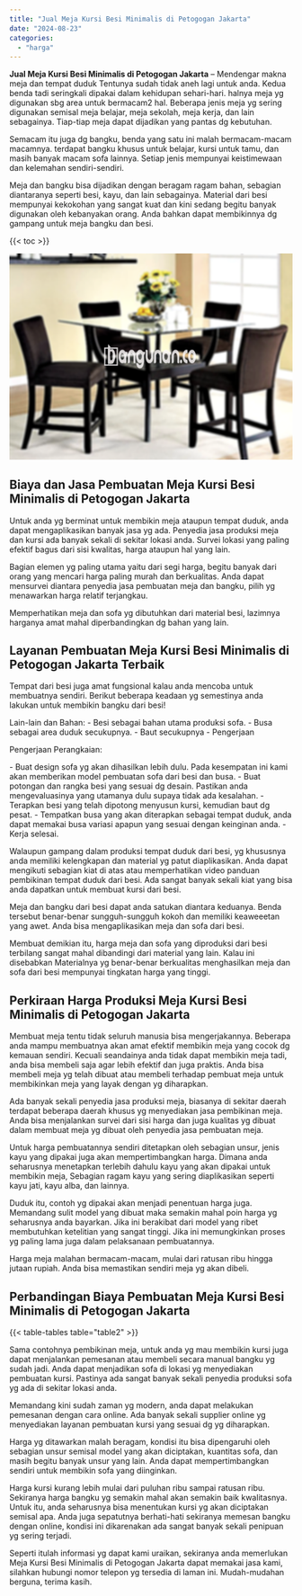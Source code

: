 ```yaml
---
title: "Jual Meja Kursi Besi Minimalis di Petogogan Jakarta"
date: "2024-08-23"
categories: 
  - "harga"
---
```


**Jual Meja Kursi Besi Minimalis di Petogogan Jakarta** – Mendengar makna meja dan tempat duduk Tentunya sudah tidak aneh lagi untuk anda. Kedua benda tadi seringkali dipakai dalam kehidupan sehari-hari. halnya meja yg digunakan sbg area untuk bermacam2 hal. Beberapa jenis meja yg sering digunakan semisal meja belajar, meja sekolah, meja kerja, dan lain sebagainya. Tiap-tiap meja dapat dijadikan yang pantas dg kebutuhan.

Semacam itu juga dg bangku, benda yang satu ini malah bermacam-macam macamnya. terdapat bangku khusus untuk belajar, kursi untuk tamu, dan masih banyak macam sofa lainnya. Setiap jenis mempunyai keistimewaan dan kelemahan sendiri-sendiri.

Meja dan bangku bisa dijadikan dengan beragam ragam bahan, sebagian diantaranya seperti besi, kayu, dan lain sebagainya. Material dari besi mempunyai kekokohan yang sangat kuat dan kini sedang begitu banyak digunakan oleh kebanyakan orang. Anda bahkan dapat membikinnya dg gampang untuk meja bangku dan besi.

{{< toc >}}

![Jual Meja Kursi Besi Minimalis di Petogogan Jakarta](/images/jual-meja-besi-murah03.png)

## Biaya dan Jasa Pembuatan Meja Kursi Besi Minimalis di Petogogan Jakarta

Untuk anda yg berminat untuk membikin meja ataupun tempat duduk, anda dapat mengaplikasikan banyak jasa yg ada. Penyedia jasa produksi meja dan kursi ada banyak sekali di sekitar lokasi anda. Survei lokasi yang paling efektif bagus dari sisi kwalitas, harga ataupun hal yang lain.

Bagian elemen yg paling utama yaitu dari segi harga, begitu banyak dari orang yang mencari harga paling murah dan berkualitas. Anda dapat mensurvei diantara penyedia jasa pembuatan meja dan bangku, pilih yg menawarkan harga relatif terjangkau.

Memperhatikan meja dan sofa yg dibutuhkan dari material besi, lazimnya harganya amat mahal diperbandingkan dg bahan yang lain.

## Layanan Pembuatan Meja Kursi Besi Minimalis di Petogogan Jakarta Terbaik

Tempat dari besi juga amat fungsional kalau anda mencoba untuk membuatnya sendiri. Berikut beberapa keadaan yg semestinya anda lakukan untuk membikin bangku dari besi!

Lain-lain dan Bahan: - Besi sebagai bahan utama produksi sofa. - Busa sebagai area duduk secukupnya. - Baut secukupnya - Pengerjaan

Pengerjaan Perangkaian:

\- Buat design sofa yg akan dihasilkan lebih dulu. Pada kesempatan ini kami akan memberikan model pembuatan sofa dari besi dan busa. - Buat potongan dan rangka besi yang sesuai dg desain. Pastikan anda mengevaluasinya yang utamanya dulu supaya tidak ada kesalahan. - Terapkan besi yang telah dipotong menyusun kursi, kemudian baut dg pesat. - Tempatkan busa yang akan diterapkan sebagai tempat duduk, anda dapat memakai busa variasi apapun yang sesuai dengan keinginan anda. - Kerja selesai.

Walaupun gampang dalam produksi tempat duduk dari besi, yg khususnya anda memiliki kelengkapan dan material yg patut diaplikasikan. Anda dapat mengikuti sebagian kiat di atas atau memperhatikan video panduan pembikinan tempat duduk dari besi. Ada sangat banyak sekali kiat yang bisa anda dapatkan untuk membuat kursi dari besi.

Meja dan bangku dari besi dapat anda satukan diantara keduanya. Benda tersebut benar-benar sungguh-sungguh kokoh dan memiliki keaweeetan yang awet. Anda bisa mengaplikasikan meja dan sofa dari besi.

Membuat demikian itu, harga meja dan sofa yang diproduksi dari besi terbilang sangat mahal dibandingi dari material yang lain. Kalau ini disebabkan Materialnya yg benar-benar berkualitas menghasilkan meja dan sofa dari besi mempunyai tingkatan harga yang tinggi.

## Perkiraan Harga Produksi Meja Kursi Besi Minimalis di Petogogan Jakarta

Membuat meja tentu tidak seluruh manusia bisa mengerjakannya. Beberapa anda mampu membuatnya akan amat efektif membikin meja yang cocok dg kemauan sendiri. Kecuali seandainya anda tidak dapat membikin meja tadi, anda bisa membeli saja agar lebih efektif dan juga praktis. Anda bisa membeli meja yg telah dibuat atau membeli terhadap pembuat meja untuk membikinkan meja yang layak dengan yg diharapkan.

Ada banyak sekali penyedia jasa produksi meja, biasanya di sekitar daerah terdapat beberapa daerah khusus yg menyediakan jasa pembikinan meja. Anda bisa menjalankan survei dari sisi harga dan juga kualitas yg dibuat dalam membuat meja yg dibuat oleh penyedia jasa pembuatan meja.

Untuk harga pembuatannya sendiri ditetapkan oleh sebagian unsur, jenis kayu yang dipakai juga akan mempertimbangkan harga. Dimana anda seharusnya menetapkan terlebih dahulu kayu yang akan dipakai untuk membikin meja, Sebagian ragam kayu yang sering diaplikasikan seperti kayu jati, kayu alba, dan lainnya.

Duduk itu, contoh yg dipakai akan menjadi penentuan harga juga. Memandang sulit model yang dibuat maka semakin mahal poin harga yg seharusnya anda bayarkan. Jika ini berakibat dari model yang ribet membutuhkan ketelitian yang sangat tinggi. Jika ini memungkinkan proses yg paling lama juga dalam pelaksanaan pembuatannya.

Harga meja malahan bermacam-macam, mulai dari ratusan ribu hingga jutaan rupiah. Anda bisa memastikan sendiri meja yg akan dibeli.

## Perbandingan Biaya Pembuatan Meja Kursi Besi Minimalis di Petogogan Jakarta

{{< table-tables table="table2" >}}

Sama contohnya pembikinan meja, untuk anda yg mau membikin kursi juga dapat menjalankan pemesanan atau membeli secara manual bangku yg sudah jadi. Anda dapat menjadikan sofa di lokasi yg menyediakan pembuatan kursi. Pastinya ada sangat banyak sekali penyedia produksi sofa yg ada di sekitar lokasi anda.

Memandang kini sudah zaman yg modern, anda dapat melakukan pemesanan dengan cara online. Ada banyak sekali supplier online yg menyediakan layanan pembuatan kursi yang sesuai dg yg diharapkan.

Harga yg ditawarkan malah beragam, kondisi itu bisa dipengaruhi oleh sebagian unsur semisal model yang akan diciptakan, kuantitas sofa, dan masih begitu banyak unsur yang lain. Anda dapat mempertimbangkan sendiri untuk membikin sofa yang diinginkan.

Harga kursi kurang lebih mulai dari puluhan ribu sampai ratusan ribu. Sekiranya harga bangku yg semakin mahal akan semakin baik kwalitasnya. Untuk itu, anda seharusnya bisa menentukan kursi yg akan diciptakan semisal apa. Anda juga sepatutnya berhati-hati sekiranya memesan bangku dengan online, kondisi ini dikarenakan ada sangat banyak sekali penipuan yg sering terjadi.

Seperti itulah informasi yg dapat kami uraikan, sekiranya anda memerlukan Meja Kursi Besi Minimalis di Petogogan Jakarta dapat memakai jasa kami, silahkan hubungi nomor telepon yg tersedia di laman ini. Mudah-mudahan berguna, terima kasih.
